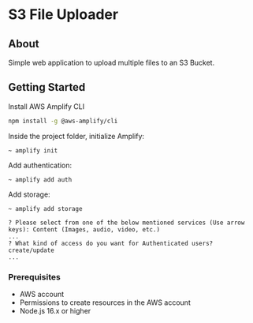 # S3 File Uploader

## About

Simple web application to upload multiple files to an S3 Bucket.

## Getting Started

Install AWS Amplify CLI
```bash
npm install -g @aws-amplify/cli
```

Inside the project folder, initialize Amplify:

```
~ amplify init
```

Add authentication:
```
~ amplify add auth
```

Add storage:

```
~ amplify add storage

? Please select from one of the below mentioned services (Use arrow keys): Content (Images, audio, video, etc.)
...
? What kind of access do you want for Authenticated users? create/update
...
```

### Prerequisites

- AWS account
- Permissions to create resources in the AWS account
- Node.js 16.x or higher
